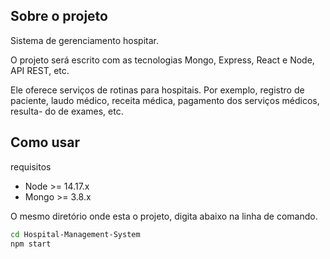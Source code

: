 ## Sobre o projeto

Sistema de gerenciamento hospitar.

O projeto será escrito com as tecnologias Mongo, Express, React e Node, 
API REST, etc.

Ele oferece serviços de rotinas para hospitais. Por exemplo, registro de 
paciente, laudo médico, receita médica, pagamento dos serviços médicos, resulta-
do de exames, etc.
  
## Como usar
requisitos 
- Node >= 14.17.x 
- Mongo >= 3.8.x

O mesmo diretório onde esta o projeto, digita abaixo na linha de comando.  

```sh
cd Hospital-Management-System
npm start
```
